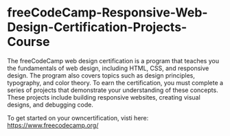 # freeCodeCamp-Responsive-Web-Design-Certification-Projects-Course
The freeCodeCamp web design certification is a program that teaches you the fundamentals of web design, including HTML, CSS, and responsive design. The program also covers topics such as design principles, typography, and color theory. To earn the certification, you must complete a series of projects that demonstrate your understanding of these concepts. These projects include building responsive websites, creating visual designs, and debugging code.

To get started on your owncertification, visti here: https://www.freecodecamp.org/
